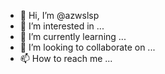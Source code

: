 - 👋 Hi, I’m @azwslsp
- 👀 I’m interested in ...
- 🌱 I’m currently learning ...
- 💞️ I’m looking to collaborate on ...
- 📫 How to reach me ...

<!---
azwslsp/azwslsp is a ✨ special ✨ repository because its `README.md` (this file) appears on your GitHub profile.
You can click the Preview link to take a look at your changes.
--->
